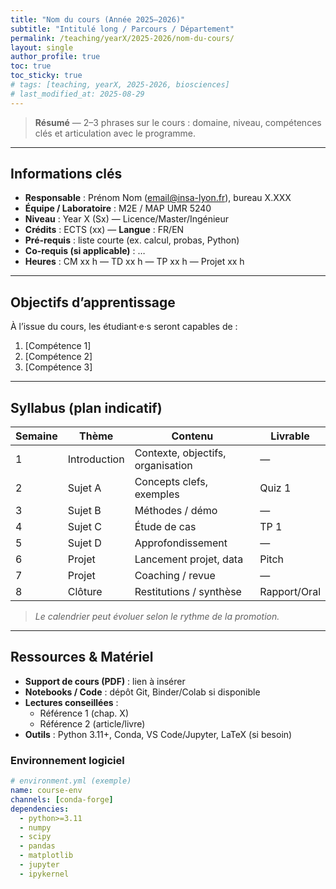 ```yaml
---
title: "Nom du cours (Année 2025–2026)"
subtitle: "Intitulé long / Parcours / Département"
permalink: /teaching/yearX/2025-2026/nom-du-cours/
layout: single
author_profile: true
toc: true
toc_sticky: true
# tags: [teaching, yearX, 2025-2026, biosciences]
# last_modified_at: 2025-08-29
---
```


> **Résumé** — 2–3 phrases sur le cours : domaine, niveau, compétences clés et articulation avec le programme.

---

## Informations clés

- **Responsable** : Prénom Nom (email@insa-lyon.fr), bureau X.XXX  
- **Équipe / Laboratoire** : M2E / MAP UMR 5240  
- **Niveau** : Year X (Sx) — Licence/Master/Ingénieur  
- **Crédits** : ECTS (xx) — **Langue** : FR/EN  
- **Pré-requis** : liste courte (ex. calcul, probas, Python)  
- **Co-requis (si applicable)** : …  
- **Heures** : CM xx h — TD xx h — TP xx h — Projet xx h

---

## Objectifs d’apprentissage

À l’issue du cours, les étudiant·e·s seront capables de :
1. \[Compétence 1\]  
2. \[Compétence 2\]  
3. \[Compétence 3\]

---

## Syllabus (plan indicatif)

| Semaine | Thème | Contenu | Livrable |
|---|---|---|---|
| 1 | Introduction | Contexte, objectifs, organisation | — |
| 2 | Sujet A | Concepts clefs, exemples | Quiz 1 |
| 3 | Sujet B | Méthodes / démo | — |
| 4 | Sujet C | Étude de cas | TP 1 |
| 5 | Sujet D | Approfondissement | — |
| 6 | Projet | Lancement projet, data | Pitch |
| 7 | Projet | Coaching / revue | — |
| 8 | Clôture | Restitutions / synthèse | Rapport/Oral |

> *Le calendrier peut évoluer selon le rythme de la promotion.*

---

## Ressources & Matériel

- **Support de cours (PDF)** : lien à insérer  
- **Notebooks / Code** : dépôt Git, Binder/Colab si disponible  
- **Lectures conseillées** :
  - Référence 1 (chap. X)  
  - Référence 2 (article/livre)  
- **Outils** : Python 3.11+, Conda, VS Code/Jupyter, LaTeX (si besoin)

### Environnement logiciel

```yaml
# environment.yml (exemple)
name: course-env
channels: [conda-forge]
dependencies:
  - python>=3.11
  - numpy
  - scipy
  - pandas
  - matplotlib
  - jupyter
  - ipykernel
